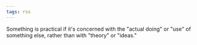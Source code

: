 ```yaml
---
tags: rss
---
```


Something is practical if it's concerned with the "actual doing" or "use"
of something else, rather than with "theory" or "ideas."